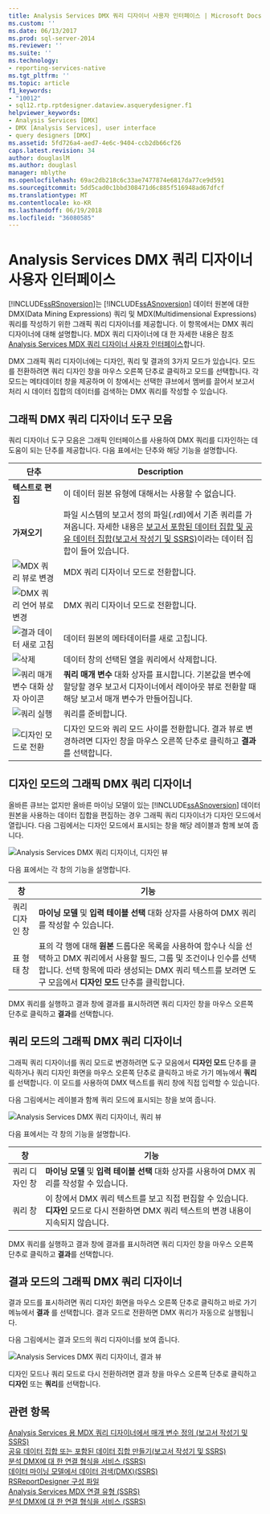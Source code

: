 ```yaml
---
title: Analysis Services DMX 쿼리 디자이너 사용자 인터페이스 | Microsoft Docs
ms.custom: ''
ms.date: 06/13/2017
ms.prod: sql-server-2014
ms.reviewer: ''
ms.suite: ''
ms.technology:
- reporting-services-native
ms.tgt_pltfrm: ''
ms.topic: article
f1_keywords:
- "10012"
- sql12.rtp.rptdesigner.dataview.asquerydesigner.f1
helpviewer_keywords:
- Analysis Services [DMX]
- DMX [Analysis Services], user interface
- query designers [DMX]
ms.assetid: 5fd726a4-aed7-4e6c-9404-ccb2db66cf26
caps.latest.revision: 34
author: douglaslM
ms.author: douglasl
manager: mblythe
ms.openlocfilehash: 69ac2db218c6c33ae7477874e6817da77ce9d591
ms.sourcegitcommit: 5dd5cad0c1bbd308471d6c885f516948ad67dfcf
ms.translationtype: MT
ms.contentlocale: ko-KR
ms.lasthandoff: 06/19/2018
ms.locfileid: "36080585"
---
```

# <a name="analysis-services-dmx-query-designer-user-interface"></a>Analysis Services DMX 쿼리 디자이너 사용자 인터페이스
  [!INCLUDE[ssRSnoversion](../../includes/ssrsnoversion-md.md)]는 [!INCLUDE[ssASnoversion](../../../includes/ssasnoversion-md.md)] 데이터 원본에 대한 DMX(Data Mining Expressions) 쿼리 및 MDX(Multidimensional Expressions) 쿼리를 작성하기 위한 그래픽 쿼리 디자이너를 제공합니다. 이 항목에서는 DMX 쿼리 디자이너에 대해 설명합니다. MDX 쿼리 디자이너에 대 한 자세한 내용은 참조 [Analysis Services MDX 쿼리 디자이너 사용자 인터페이스](analysis-services-mdx-query-designer-user-interface.md)합니다.  
  
 DMX 그래픽 쿼리 디자이너에는 디자인, 쿼리 및 결과의 3가지 모드가 있습니다. 모드를 전환하려면 쿼리 디자인 창을 마우스 오른쪽 단추로 클릭하고 모드를 선택합니다. 각 모드는 메타데이터 창을 제공하며 이 창에서는 선택한 큐브에서 멤버를 끌어서 보고서 처리 시 데이터 집합의 데이터를 검색하는 DMX 쿼리를 작성할 수 있습니다.  
  
## <a name="graphical-dmx-query-designer-toolbar"></a>그래픽 DMX 쿼리 디자이너 도구 모음  
 쿼리 디자이너 도구 모음은 그래픽 인터페이스를 사용하여 DMX 쿼리를 디자인하는 데 도움이 되는 단추를 제공합니다. 다음 표에서는 단추와 해당 기능을 설명합니다.  
  
|단추|Description|  
|------------|-----------------|  
|**텍스트로 편집**|이 데이터 원본 유형에 대해서는 사용할 수 없습니다.|  
|**가져오기**|파일 시스템의 보고서 정의 파일(.rdl)에서 기존 쿼리를 가져옵니다. 자세한 내용은 [보고서 포함된 데이터 집합 및 공유 데이터 집합&#40;보고서 작성기 및 SSRS&#41;](report-embedded-datasets-and-shared-datasets-report-builder-and-ssrs.md)이라는 데이터 집합이 들어 있습니다.|  
|![MDX 쿼리 뷰로 변경](../../analysis-services/media/rsqdicon-commandtypemdx.gif "MDX 쿼리 뷰로 변경")|MDX 쿼리 디자이너 모드로 전환합니다.|  
|![DMX 쿼리 언어 뷰로 변경](../media/rsqdicon-commandtypedmx.gif "DMX 쿼리 언어 뷰로 변경")|DMX 쿼리 디자이너 모드로 전환합니다.|  
|![결과 데이터 새로 고침](../../analysis-services/media/rsqdicon-refresh.gif "결과 데이터 새로 고침")|데이터 원본의 메타데이터를 새로 고칩니다.|  
|![삭제](../../analysis-services/media/rsqdicon-delete.gif "삭제")|데이터 창의 선택된 열을 쿼리에서 삭제합니다.|  
|![쿼리 매개 변수 대화 상자 아이콘](../../analysis-services/media/iconqueryparameter.gif "쿼리 매개 변수 대화 상자 아이콘")|**쿼리 매개 변수** 대화 상자를 표시합니다. 기본값을 변수에 할당할 경우 보고서 디자이너에서 레이아웃 뷰로 전환할 때 해당 보고서 매개 변수가 만들어집니다.|  
|![쿼리 실행](../../analysis-services/media/rsqdicon-run.gif "쿼리 실행")|쿼리를 준비합니다.|  
|![디자인 모드로 전환](../../analysis-services/media/rsqdicon-designmode.gif "디자인 모드로 전환")|디자인 모드와 쿼리 모드 사이를 전환합니다. 결과 뷰로 변경하려면 디자인 창을 마우스 오른쪽 단추로 클릭하고 **결과**를 선택합니다.|  
  
## <a name="graphical-dmx-query-designer-in-design-mode"></a>디자인 모드의 그래픽 DMX 쿼리 디자이너  
 올바른 큐브는 없지만 올바른 마이닝 모델이 있는 [!INCLUDE[ssASnoversion](../../../includes/ssasnoversion-md.md)] 데이터 원본을 사용하는 데이터 집합을 편집하는 경우 그래픽 쿼리 디자이너가 디자인 모드에서 열립니다. 다음 그림에서는 디자인 모드에서 표시되는 창을 해당 레이블과 함께 보여 줍니다.  
  
 ![Analysis Services DMX 쿼리 디자이너, 디자인 뷰](../media/rsqd-dsawas-dmx-designmode.gif "Analysis Services DMX 쿼리 디자이너, 디자인 뷰")  
  
 다음 표에서는 각 창의 기능을 설명합니다.  
  
|창|기능|  
|----------|--------------|  
|쿼리 디자인 창|**마이닝 모델** 및 **입력 테이블 선택** 대화 상자를 사용하여 DMX 쿼리를 작성할 수 있습니다.|  
|표 형태 창|표의 각 행에 대해 **원본** 드롭다운 목록을 사용하여 함수나 식을 선택하고 DMX 쿼리에서 사용할 필드, 그룹 및 조건이나 인수를 선택합니다. 선택 항목에 따라 생성되는 DMX 쿼리 텍스트를 보려면 도구 모음에서 **디자인 모드** 단추를 클릭합니다.|  
  
 DMX 쿼리를 실행하고 결과 창에 결과를 표시하려면 쿼리 디자인 창을 마우스 오른쪽 단추로 클릭하고 **결과**를 선택합니다.  
  
## <a name="graphical-dmx-query-designer-in-query-mode"></a>쿼리 모드의 그래픽 DMX 쿼리 디자이너  
 그래픽 쿼리 디자이너를 쿼리 모드로 변경하려면 도구 모음에서 **디자인 모드** 단추를 클릭하거나 쿼리 디자인 화면을 마우스 오른쪽 단추로 클릭하고 바로 가기 메뉴에서 **쿼리** 를 선택합니다. 이 모드를 사용하여 DMX 텍스트를 쿼리 창에 직접 입력할 수 있습니다.  
  
 다음 그림에서는 레이블과 함께 쿼리 모드에 표시되는 창을 보여 줍니다.  
  
 ![Analysis Services DMX 쿼리 디자이너, 쿼리 뷰](../media/rsqd-dsawas-dmx-querymode.gif "Analysis Services DMX 쿼리 디자이너, 쿼리 뷰")  
  
 다음 표에서는 각 창의 기능을 설명합니다.  
  
|창|기능|  
|----------|--------------|  
|쿼리 디자인 창|**마이닝 모델** 및 **입력 테이블 선택** 대화 상자를 사용하여 DMX 쿼리를 작성할 수 있습니다.|  
|쿼리 창|이 창에서 DMX 쿼리 텍스트를 보고 직접 편집할 수 있습니다. **디자인** 모드로 다시 전환하면 DMX 쿼리 텍스트의 변경 내용이 지속되지 않습니다.|  
  
 DMX 쿼리를 실행하고 결과 창에 결과를 표시하려면 쿼리 디자인 창을 마우스 오른쪽 단추로 클릭하고 **결과**를 선택합니다.  
  
## <a name="graphical-dmx-query-designer-in-result-mode"></a>결과 모드의 그래픽 DMX 쿼리 디자이너  
 결과 모드를 표시하려면 쿼리 디자인 화면을 마우스 오른쪽 단추로 클릭하고 바로 가기 메뉴에서 **결과** 를 선택합니다. 결과 모드로 전환하면 DMX 쿼리가 자동으로 실행됩니다.  
  
 다음 그림에서는 결과 모드의 쿼리 디자이너를 보여 줍니다.  
  
 ![Analysis Services DMX 쿼리 디자이너, 결과 뷰](../media/rsqd-dsawas-dmx-resultmode.gif "Analysis Services DMX 쿼리 디자이너, 결과 뷰")  
  
 디자인 모드나 쿼리 모드로 다시 전환하려면 결과 창을 마우스 오른쪽 단추로 클릭하고 **디자인** 또는 **쿼리**를 선택합니다.  
  
## <a name="see-also"></a>관련 항목  
 [Analysis Services 용 MDX 쿼리 디자이너에서 매개 변수 정의 &#40;보고서 작성기 및 SSRS&#41;](define-parameters-in-the-mdx-query-designer-for-analysis-services.md)   
 [공유 데이터 집합 또는 포함된 데이터 집합 만들기&#40;보고서 작성기 및 SSRS&#41;](create-a-shared-dataset-or-embedded-dataset-report-builder-and-ssrs.md)   
 [분석 DMX에 대 한 연결 형식을 서비스 &#40;SSRS&#41;](analysis-services-connection-type-for-dmx-ssrs.md)   
 [데이터 마이닝 모델에서 데이터 검색&#40;DMX&#41;&#40;SSRS&#41;](retrieve-data-from-a-data-mining-model-dmx-ssrs.md)   
 [RSReportDesigner 구성 파일](../report-server/rsreportdesigner-configuration-file.md)   
 [Analysis Services MDX 연결 유형 &#40;SSRS&#41;](analysis-services-connection-type-for-mdx-ssrs.md)   
 [분석 DMX에 대 한 연결 형식을 서비스 &#40;SSRS&#41;](analysis-services-connection-type-for-dmx-ssrs.md)  
  
  